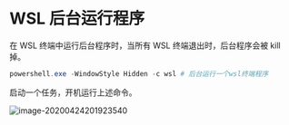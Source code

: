 # WSL 后台运行程序

在 WSL 终端中运行后台程序时，当所有 WSL 终端退出时，后台程序会被 kill 掉。

```powershell
powershell.exe -WindowStyle Hidden -c wsl # 后台运行一个wsl终端程序
```

启动一个任务，开机运行上述命令。

![image-20200424201923540](https://cdn.jsdelivr.net/gh/AZMDDY/imgs/image-20200424201923540.png)
